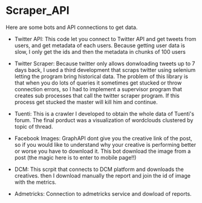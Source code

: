 # Scraper_API

Here are some bots and API connections to get data.

- Twitter API: This code let you connect to Twitter API and get tweets from users, and get metadata
of each users. Because getting user data is slow, I only get the ids and then the metadata
in chunks of 100 users

- Twitter Scraper: Because twitter only allows donwloading tweets up to 7 days back, I used a third development that scraps twitter using selenium letting the program bring historical data. The problem of this library is that when you do lots of queries it sometimes get stucked or throw connection errors, so I had to implement a supervisor program that creates sub processes that call the twitter scraper program. If this process get stucked the master will kill him and continue.

- Tuenti: This is a crawler I developed to obtain the whole data of Tuenti's forum. The final porduct was a visualization of wordclouds clustered by topic of thread.

- Facebook Images: GraphAPI dont give you the creative link of the post, so if you would like to understand why your creative is performing better or worse you have to download it. This bot download the image from a post (the magic here is to enter to mobile page!!)

- DCM: This scrpit that connects to DCM platform and downloads the creatives. then I download manually the report and join the id of image with the metrics.

- Admetricks: Connection to admetricks service and dowload of reports.
